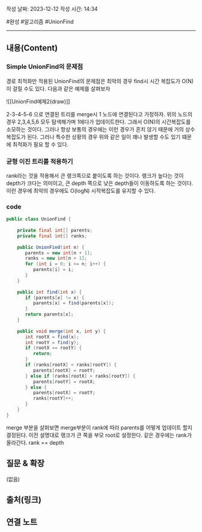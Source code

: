 작성 날짜: 2023-12-12
작성 시간: 14:34

#완성 #알고리즘 #UnionFind 

----
## 내용(Content)

### Simple UnionFind의 문제점

경로 최적화만 적용된 UnionFind의 문제점은 최악의 경우 find시 시간 복잡도가 O(N)이 걸릴 수도 있다. 다음과 같은 예제를 살펴보자


![[UnionFind예제2(draw)]]

2-3-4-5-6 으로 연결된 트리를 merge시 1 노드에 연결된다고 가정하자. 위의 노드의 경우 2,3,4,5,6 모두 탐색해가며 1에다가 업데이트한다. 그래서 O(N)의 시간복잡도를 소모하는 것이다. 그러나 항상 보통의 경우에는 이런 경우가 흔치 않기 때문에 거의 상수 복잡도가 된다. 그러나 특수한 상황의 경우 위와 같은 일이 꽤나 발생할 수도 있기 떄문에 최적화가 필요 할 수 있다.

### 균형 이진 트리를 적용하기

rank라는 것을 적용해서 큰 랭크쪽으로 붙이도록 하는 것이다. 랭크가 높다는 것이 depth가 크다는 의미이고, 큰 depth 쪽으로 낮은 depth들이 이동하도록 하는 것이다. 이런 경우에 최악의 경우에도 O(logN) 시작복잡도를 유지할 수 있다.


### code

```java
public class UnionFind {  
  
    private final int[] parents;  
    private final int[] ranks;  
  
    public UnionFind(int n) {  
       parents = new int[n + 1];  
       ranks = new int[n + 1];  
       for (int i = 0; i <= n; i++) {  
          parents[i] = i;  
       }  
    }  
  
    public int find(int x) {  
       if (parents[x] != x) {  
          parents[x] = find(parents[x]);  
       }  
       return parents[x];  
    }  
  
    public void merge(int x, int y) {  
       int rootX = find(x);  
       int rootY = find(y);  
       if (rootX == rootY) {  
          return;  
       }  
       if (ranks[rootX] < ranks[rootY]) {  
          parents[rootX] = rootY;  
       } else if (ranks[rootX] > ranks[rootY]) {  
          parents[rootY] = rootX;  
       } else {  
          parents[rootX] = rootY;  
          ranks[rootY]++;  
       }  
    }  
}
```

merge 부분을 살펴보면 merge부분이  rank에 따라 parents를 어떻게 업데이트 할지 결정된다. 이전 설명대로 랭크가  큰 쪽을 부모 root로 설정한다. 같은 경우에는 rank가 올라간다. rank == depth

## 질문 & 확장

(없음)

## 출처(링크)


## 연결 노트










